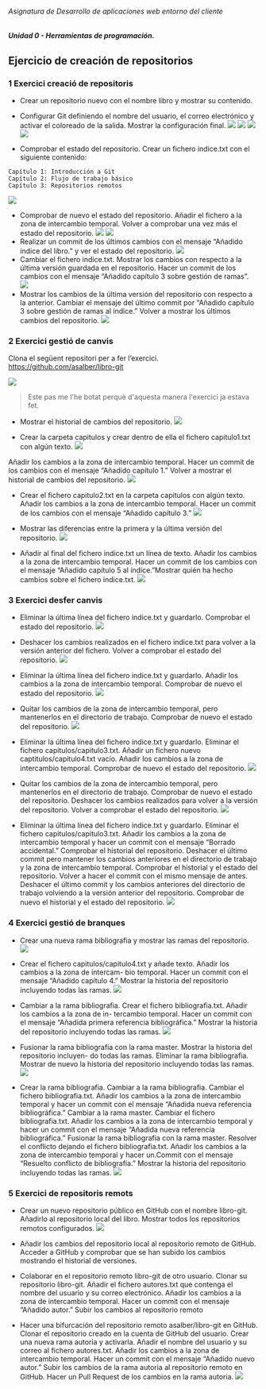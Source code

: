 ###### Asignatura de Desarrollo de aplicaciones web entorno del cliente
##### Unidad 0 - Herramientas de programación.
## Ejercicio de creación de repositorios

### 1 Exercici creació de repositoris

- Crear un repositorio nuevo con el nombre libro y mostrar su contenido.

- Configurar Git definiendo el nombre del usuario, el correo electrónico y activar el coloreado de la salida. Mostrar la configuración final.
![](assets/1.png)
![](assets/2.png)
![](assets/3.png)
![](assets/4.png)
- Comprobar el estado del repositorio. Crear un fichero indice.txt con el siguiente contenido:
```
Capítulo 1: Introducción a Git
Capítulo 2: Flujo de trabajo básico
Capítulo 3: Repositorios remotos
```
![](assets/5.png)
- Comprobar de nuevo el estado del repositorio. Añadir el fichero a la zona de intercambio temporal. Volver a comprobar una vez más el estado del repositorio.
![](assets/6.png)
![](assets/7.png)
- Realizar un commit de los últimos cambios con el mensaje “Añadido índice del libro.” y ver el estado del repositorio.
![](assets/8.png)
- Cambiar el fichero indice.txt. Mostrar los cambios con respecto a la última versión guardada en el repositorio. Hacer un commit de los cambios con el mensaje “Añadido capítulo 3 sobre gestión de ramas”.
![](assets/9.png)
- Mostrar los cambios de la última versión del repositorio con respecto a la anterior. Cambiar el mensaje del último commit por “Añadido capítulo 3 sobre gestión de ramas al índice.” Volver a mostrar los últimos cambios del repositorio.
![](assets/10.png)

### 2 Exercici gestió de canvis

Clona el següent repositori per a fer l’exercici. https://github.com/asalber/libro-git

![](assets/e2/1.png)

> Este pas me l'he botat perquè d'aquesta manera l'exercici ja estava fet.

- Mostrar el historial de cambios del repositorio. 
![](assets/e2/2.png)


- Crear la carpeta capitulos y crear dentro de ella el fichero capitulo1.txt con algún texto. 
![](assets/e2/3.png)

Añadir los cambios a la zona de intercambio temporal. Hacer un commit de los cambios con el mensaje “Añadido capítulo 1.” Volver a mostrar el historial de cambios del repositorio.
![](assets/e2/4.png)


- Crear el fichero capitulo2.txt en la carpeta capitulos con algún texto. Añadir los cambios a la zona de intercambio temporal. Hacer un commit de los cambios con el mensaje “Añadido capítulo 3.” 
![](assets/e2/5.png)

- Mostrar las diferencias entre la primera y la última versión del repositorio.
![](assets/e2/6.png)

- Añadir al final del fichero indice.txt un línea de texto. Añadir los cambios a la zona de intercambio temporal. Hacer un commit de los cambios con el mensaje “Añadido capítulo 5 al índice.”Mostrar quién ha hecho cambios sobre el fichero indice.txt.
![](assets/e2/7.png)

### 3 Exercici desfer canvis


- Eliminar la última línea del fichero indice.txt y guardarlo. Comprobar el estado del repositorio.
![](assets/e3/1.png) 

- Deshacer los cambios realizados en el fichero indice.txt para volver a la versión anterior del fichero. Volver a comprobar el estado del repositorio.
![](assets/e3/2.png)

- Eliminar la última línea del fichero indice.txt y guardarlo. Añadir los cambios a la zona de intercambio temporal. Comprobar de nuevo el estado del repositorio. 
![](assets/e3/3.png)

- Quitar los cambios de la zona de intercambio temporal, pero mantenerlos en el directorio de trabajo. Comprobar de nuevo el estado del repositorio. 
![](assets/e3/4.png)


- Eliminar la última línea del fichero indice.txt y guardarlo. Eliminar el fichero capitulos/capitulo3.txt. Añadir un fichero nuevo captitulos/capitulo4.txt vacío. Añadir los cambios a la zona de intercambio temporal. Comprobar de nuevo el estado del repositorio.
![](assets/e3/5.png)

- Quitar los cambios de la zona de intercambio temporal, pero mantenerlos en el directorio de trabajo. Comprobar de nuevo el estado del repositorio. Deshacer los cambios realizados para volver a la versión del repositorio. Volver a comprobar el estado del repositorio.
![](assets/e3/6.png)

- Eliminar la última línea del fichero indice.txt y guardarlo. Eliminar el fichero capitulos/capitulo3.txt. Añadir los cambios a la zona de intercambio temporal y hacer un commit con el mensaje “Borrado accidental.” Comprobar el historial del repositorio. Deshacer el último commit pero mantener los cambios anteriores en el directorio de trabajo y la zona de intercambio temporal. Comprobar el historial y el estado del repositorio. Volver a hacer el commit con el mismo mensaje de antes. Deshacer el último commit y los cambios anteriores del directorio de trabajo volviendo a la versión anterior del repositorio. Comprobar de nuevo el historial y el estado del repositorio.
![](assets/e3/7.png)


### 4 Exercici gestió de branques
- Crear una nueva rama bibliografia y mostrar las ramas del repositorio.
![](assets/e4/1.png)
- Crear el fichero capitulos/capitulo4.txt y añade texto. Añadir los cambios a la zona de intercam- bio temporal. Hacer un commit con el mensaje “Añadido capítulo 4.” Mostrar la historia del repositorio incluyendo todas las ramas.
![](assets/e4/2.png)
- Cambiar a la rama bibliografia. Crear el fichero bibliografia.txt. Añadir los cambios a la zona de in- tercambio temporal. Hacer un commit con el mensaje “Añadida primera referencia bibliográfica.” Mostrar la historia del repositorio incluyendo todas las ramas.
![](assets/e4/3.png)

- Fusionar la rama bibliografia con la rama master. Mostrar la historia del repositorio incluyen- do todas las ramas. Eliminar la rama bibliografia. Mostrar de nuevo la historia del repositorio incluyendo todas las ramas.
![](assets/e4/4.png)
- Crear la rama bibliografia. Cambiar a la rama bibliografia. Cambiar el fichero bibliografia.txt. Añadir los cambios a la zona de intercambio temporal y hacer un commit con el mensaje “Añadida nueva referencia bibliográfica.” Cambiar a la rama master. Cambiar el fichero bibliografia.txt. Añadir los cambios a la zona de intercambio temporal y hacer un commit con el mensaje “Añadida nueva referencia bibliográfica.” Fusionar la rama bibliografia con la rama master. Resolver el conflicto dejando el fichero bibliografia.txt. Añadir los cambios a la zona de intercambio temporal y hacer un.Commit con el mensaje “Resuelto conflicto de bibliografía.” Mostrar la historia del repositorio incluyendo todas las ramas.
![](assets/e4/5.png)

### 5 Exercici de repositoris remots
- Crear un nuevo repositorio público en GitHub con el nombre libro-git. Añadirlo al repositorio local del libro. Mostrar todos los repositorios remotos configurados.
![](assets/e5/1.png)

- Añadir los cambios del repositorio local al repositorio remoto de GitHub. Acceder a GitHub y comprobar que se han subido los cambios mostrando el historial de versiones.

- Colaborar en el repositorio remoto libro-git de otro usuario. Clonar su repositorio libro-git. Añadir el fichero autores.txt que contenga el nombre del usuario y su correo electrónico. Añadir los cambios a la zona de intercambio temporal. Hacer un commit con el mensaje “Añadido autor.” Subir los cambios al repositorio remoto

- Hacer una bifurcación del repositorio remoto asalber/libro-git en GitHub. Clonar el repositorio creado en la cuenta de GitHub del usuario. Crear una nueva rama autoria y activarla. Añadir el nombre del usuario y su correo al fichero autores.txt. Añadir los cambios a la zona de intercambio temporal. Hacer un commit con el mensaje “Añadido nuevo autor.” Subir los cambios de la rama autoria al repositorio remoto en GitHub. Hacer un Pull Request de los cambios en la rama autoria.
![](assets/e5/2.png)
